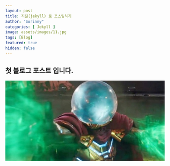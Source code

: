 ```yaml
---
layout: post
title: 지킬(jekyll) 로 포스팅하기
author: "Sorinny"
categories: [ Jekyll ]
image: assets/images/11.jpg
tags: [Blog]
featured: true
hidden: false
---
```


## 첫 블로그 포스트 입니다.

![미스테리오](/assets/images/미스테리오.jpeg)